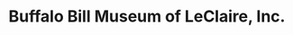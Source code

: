 ---
layout: repo
title: "Buffalo Bill Museum of LeClaire, Inc."
id: 12249
permalink: repos/12249/
---